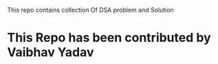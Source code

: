 This repo contains collection Of DSA problem and Solution
# This Repo has been contributed by Vaibhav Yadav
